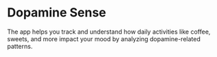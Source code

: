 
# Dopamine Sense

The app helps you track and understand how daily activities like coffee, sweets, and more impact your mood by analyzing dopamine-related patterns.



